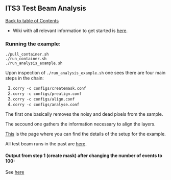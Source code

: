 ## ITS3 Test Beam Analysis
[Back to table of Contents](../README.md)

* Wiki with all relevant information to get started is [here](https://twiki.cern.ch/twiki/bin/viewauth/ALICE/GettingStartedWithTestbeamAnalysis).

### Running the example:
```
./pull_container.sh
./run_container.sh
./run_analysis_example.sh
```

Upon inspection of ```./run_analysis_example.sh``` one sees there are four main steps in the chain:

1. ```corry -c configs/createmask.conf```
2. ```corry -c configs/prealign.conf```
3. ```corry -c configs/align.conf```
4. ```corry -c configs/analyse.conf```

The first one basically removes the noisy and dead pixels from the sample.

The secound one gathers the information necessary to align the layers.

[This](https://twiki.cern.ch/twiki/bin/view/ALICE/ITS3WP3DESY2020August?id=1&filename=IMG_2726.jpg#igp1) is the page where you can find the details of the setup for the example.

All test beam runs in the past are [here](https://twiki.cern.ch/twiki/bin/view/ALICE/ITS3WP3).


#### Output from step 1 (create mask) after changing the number of events to 100:
See [here](its3_test_beam_step1.md)
